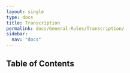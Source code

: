 ```yaml
---
layout: single
type: docs
title: Transcription
permalink: docs/General-Rules/Transcription/
sidebar:
  nav: "docs"
---
```


## Table of Contents
